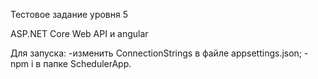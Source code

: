 Тестовое задание уровня 5

ASP.NET Core Web API и angular


Для запуска:
  -изменить ConnectionStrings в файле appsettings.json;
  -npm i в папке SchedulerApp.
